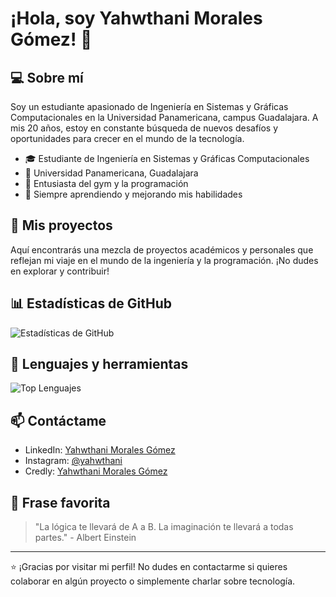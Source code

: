 # ¡Hola, soy Yahwthani Morales Gómez! 👋

## 💻 Sobre mí

Soy un estudiante apasionado de Ingeniería en Sistemas y Gráficas Computacionales en la Universidad Panamericana, campus Guadalajara. A mis 20 años, estoy en constante búsqueda de nuevos desafíos y oportunidades para crecer en el mundo de la tecnología.

- 🎓 Estudiante de Ingeniería en Sistemas y Gráficas Computacionales
- 🏫 Universidad Panamericana, Guadalajara
- 💪 Entusiasta del gym y la programación
- 🌱 Siempre aprendiendo y mejorando mis habilidades

## 🚀 Mis proyectos

Aquí encontrarás una mezcla de proyectos académicos y personales que reflejan mi viaje en el mundo de la ingeniería y la programación. ¡No dudes en explorar y contribuir!

## 📊 Estadísticas de GitHub

![Estadísticas de GitHub](https://github-readme-stats.vercel.app/api?username=YahwthaniMG&show_icons=true&theme=radical)

## 🔧 Lenguajes y herramientas

![Top Lenguajes](https://github-readme-stats.vercel.app/api/top-langs/?username=YahwthaniMG&layout=compact&theme=radical)


## 📫 Contáctame

- LinkedIn: [Yahwthani Morales Gómez](https://www.linkedin.com/in/yahwthani-morales-292499310/)
- Instagram: [@yahwthani](https://www.instagram.com/yahwthani/)
- Credly: [Yahwthani Morales Gómez](https://www.credly.com/users/yahwthani-morales-g-mez)

## 💭 Frase favorita

> "La lógica te llevará de A a B. La imaginación te llevará a todas partes." - Albert Einstein

---

⭐️ ¡Gracias por visitar mi perfil! No dudes en contactarme si quieres colaborar en algún proyecto o simplemente charlar sobre tecnología.

